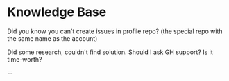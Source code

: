 # Knowledge Base

Did you know you can't create issues in profile repo? (the special repo with the same name as the account)

Did some research, couldn't find solution. Should I ask GH support? Is it time-worth?

--
